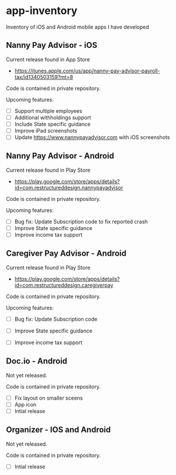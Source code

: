 # app-inventory
Inventory of iOS and Android mobile apps I have developed

## Nanny Pay Advisor - iOS
Current release found in App Store 
- https://itunes.apple.com/us/app/nanny-pay-advisor-payroll-tax/id1340503159?mt=8

Code is contained in private repository.

Upcoming features:
- [ ] Support multiple employees
- [ ] Additional withholdings support
- [ ] Include State specific guidance
- [ ] Improve iPad screenshots
- [ ] Update https://www.nannypayadvisor.com with iOS screenshots

## Nanny Pay Advisor - Android
Current release found in Play Store
- https://play.google.com/store/apps/details?id=com.restructureddesign.nannypayadvisor

Code is contained in private repository.

Upcoming features:
- [ ] Bug fix: Update Subscription code to fix reported crash
- [ ] Improve State specific guidance
- [ ] Improve income tax support 

## Caregiver Pay Advisor - Android
Current release found in Play Store
- https://play.google.com/store/apps/details?id=com.restructureddesign.caregiverpay

Code is contained in private repository.

Upcoming features:
- [ ] Bug fix: Update Subscription code
- [ ] Improve State specific guidance
- [ ] Improve income tax support 


## Doc.io - Android

Not yet released. 

Code is contained in private repository.

- [ ] Fix layout on smaller sceens
- [ ] App icon
- [ ] Intial release

## Organizer - IOS and Android

Not yet released. 

Code is contained in private repository.

- [ ] Intial release
